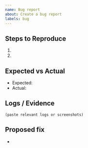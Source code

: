 ```yaml
---
name: Bug report
about: Create a bug report
labels: bug
---
```


## Steps to Reproduce
1.
2.

## Expected vs Actual
- Expected:
- Actual:

## Logs / Evidence
```text
(paste relevant logs or screenshots)
```

## Proposed fix
-
